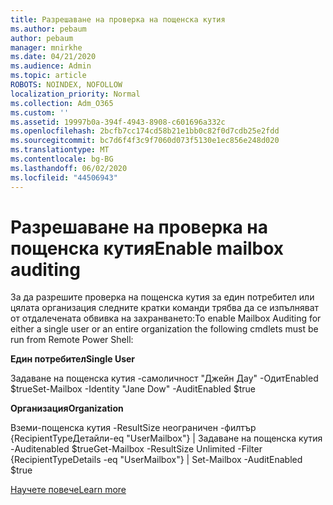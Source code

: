 ```yaml
---
title: Разрешаване на проверка на пощенска кутия
ms.author: pebaum
author: pebaum
manager: mnirkhe
ms.date: 04/21/2020
ms.audience: Admin
ms.topic: article
ROBOTS: NOINDEX, NOFOLLOW
localization_priority: Normal
ms.collection: Adm_O365
ms.custom: ''
ms.assetid: 19997b0a-394f-4943-8908-c601696a332c
ms.openlocfilehash: 2bcfb7cc174cd58b21e1bb0c82f0d7cdb25e2fdd
ms.sourcegitcommit: bc7d6f4f3c9f7060d073f5130e1ec856e248d020
ms.translationtype: MT
ms.contentlocale: bg-BG
ms.lasthandoff: 06/02/2020
ms.locfileid: "44506943"
---
```

# <a name="enable-mailbox-auditing"></a><span data-ttu-id="cd73e-102">Разрешаване на проверка на пощенска кутия</span><span class="sxs-lookup"><span data-stu-id="cd73e-102">Enable mailbox auditing</span></span>

<span data-ttu-id="cd73e-103">За да разрешите проверка на пощенска кутия за един потребител или цялата организация следните кратки команди трябва да се изпълняват от отдалечената обвивка на захранването:</span><span class="sxs-lookup"><span data-stu-id="cd73e-103">To enable Mailbox Auditing for either a single user or an entire organization the following cmdlets must be run from Remote Power Shell:</span></span>
  
 <span data-ttu-id="cd73e-104">**Един потребител**</span><span class="sxs-lookup"><span data-stu-id="cd73e-104">**Single User**</span></span>
  
<span data-ttu-id="cd73e-105">Задаване на пощенска кутия -самоличност "Джейн Дау" -ОдитEnabled $true</span><span class="sxs-lookup"><span data-stu-id="cd73e-105">Set-Mailbox -Identity "Jane Dow" -AuditEnabled $true</span></span>
  
 <span data-ttu-id="cd73e-106">**Организация**</span><span class="sxs-lookup"><span data-stu-id="cd73e-106">**Organization**</span></span>
  
<span data-ttu-id="cd73e-107">Вземи-пощенска кутия -ResultSize неограничен -филтър {RecipientTypeДетайли-eq "UserMailbox"} | Задаване на пощенска кутия -Auditenabled $true</span><span class="sxs-lookup"><span data-stu-id="cd73e-107">Get-Mailbox -ResultSize Unlimited -Filter {RecipientTypeDetails -eq "UserMailbox"} | Set-Mailbox -AuditEnabled $true</span></span>
  
[<span data-ttu-id="cd73e-108">Научете повече</span><span class="sxs-lookup"><span data-stu-id="cd73e-108">Learn more</span></span>](https://docs.microsoft.com/microsoft-365/compliance/enable-mailbox-auditing)
  

